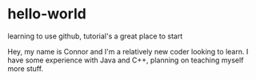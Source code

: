 hello-world
===========

learning to use github, tutorial's a great place to start

Hey, my name is Connor and I'm a relatively new coder looking to learn. I have some experience with Java and C++, planning on teaching myself more stuff.
